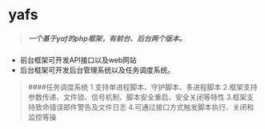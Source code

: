 # yafs
> ##### 一个基于yaf的php框架，有前台、后台两个版本。

* 前台框架可开发API接口以及web网站
* 后台框架可开发后台管理系统以及任务调度系统。

> ####任务调度系统 
1.支持单进程脚本、守护脚本、多进程脚本
2.框架支持参数传递、文件锁、信号机制、脚本安全重启、安全关闭等特性
3.框架支持致命错误邮件警告及文件日志
4.可通过接口方式触发脚本执行、关闭和监控等操

